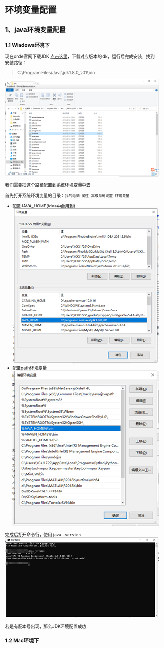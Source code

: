 # 环境变量配置

## 1、java环境变量配置

### 1.1 Windows环境下

现在orcle官网下载JDK [点击这里](https://www.oracle.com/java/technologies/downloads/#java8)，下载对应版本的jdk，运行后完成安装，找到安装路径：

> C:\Program Files\Java\jdk1.8.0_201\bin

![image-20220314170122076](img/image-20220314170122076.png)

我们需要把这个路径配置到系统环境变量中去

首先打开系统环境变量的目录：`我的电脑-属性-高级系统设置-环境变量`

* 配置JAVA_HOME(idea中会用到)![image-20220314170430078](img/image-20220314170430078.png)
* 配置path环境变量![image-20220314170522684](img/image-20220314170522684.png)

完成后打开命令行，使用`java -version`![image-20220314170657521](img/image-20220314170657521.png)

若是有版本号出现，那么JDK环境配置成功

### 1.2 Mac环境下



